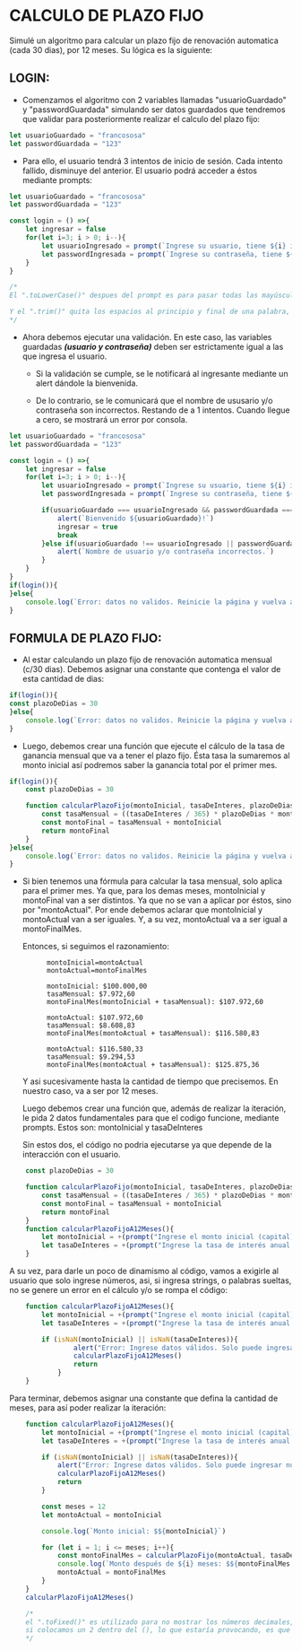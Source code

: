 # CALCULO DE PLAZO FIJO

Simulé un algoritmo para calcular un plazo fijo de renovación automatica (cada 30 dias), por 12 meses. Su lógica es la siguiente:

## LOGIN:

+ Comenzamos el algoritmo con 2 variables llamadas "usuarioGuardado" y "passwordGuardada" simulando ser datos guardados que tendremos que validar para posteriormente realizar el calculo del plazo fijo:

```javascript
let usuarioGuardado = "francososa"
let passwordGuardada = "123"
```
+ Para ello, el usuario tendrá 3 intentos de inicio de sesión. Cada intento fallido, disminuye del anterior. El usuario podrá acceder a éstos mediante prompts:

```javascript
let usuarioGuardado = "francososa"
let passwordGuardada = "123"

const login = () =>{
    let ingresar = false
    for(let i=3; i > 0; i--){
        let usuarioIngresado = prompt(`Ingrese su usuario, tiene ${i} intentos`).toLowerCase().trim()
        let passwordIngresada = prompt(`Ingrese su contraseña, tiene ${i} intentos`).trim()
    }
}
```
```javascript
/*
El ".toLowerCase()" despues del prompt es para pasar todas las mayúsculas a minúsculas.

Y el ".trim()" quita los espacios al principio y final de una palabra, tomando como valor real solo lo que está tipeado por el usuario.
*/
```
+ Ahora debemos ejecutar una validación. En este caso, las variables guardadas <i><strong>(usuario y contraseña)</strong></i> deben ser estrictamente igual a las que ingresa el usuario.

    - Si la validación se cumple, se le notificará al ingresante mediante un alert dándole la bienvenida.

    - De lo contrario, se le comunicará que el nombre de ususario y/o contraseña son incorrectos. Restando de a 1 intentos. Cuando llegue a cero, se mostrará un error por consola.

```javascript
let usuarioGuardado = "francososa"
let passwordGuardada = "123"

const login = () =>{
    let ingresar = false
    for(let i=3; i > 0; i--){
        let usuarioIngresado = prompt(`Ingrese su usuario, tiene ${i} intentos`).toLowerCase().trim()
        let passwordIngresada = prompt(`Ingrese su contraseña, tiene ${i} intentos`).trim()

        if(usuarioGuardado === usuarioIngresado && passwordGuardada === passwordIngresada){
            alert(`Bienvenido ${usuarioGuardado}!`)
            ingresar = true
            break
        }else if(usuarioGuardado !== usuarioIngresado || passwordGuardada !== passwordIngresada){
            alert(`Nombre de usuario y/o contraseña incorrectos.`)
        }
    }
}
if(login()){
}else{
    console.log(`Error: datos no validos. Reinicie la página y vuelva a intentarlo.`)
}
```

## FORMULA DE PLAZO FIJO:

+ Al estar calculando un plazo fijo de renovación automatica mensual (c/30 dias). Debemos asignar una constante que contenga el valor de esta cantidad de dias:

```javascript
if(login()){
const plazoDeDias = 30
}else{
    console.log(`Error: datos no validos. Reinicie la página y vuelva a intentarlo.`)
}
```

+ Luego, debemos crear una función que ejecute el cálculo de la tasa de ganancia mensual que va a tener el plazo fijo. Ésta tasa la sumaremos al monto inicial así podremos saber la ganancia total por el primer mes.

```javascript
if(login()){
    const plazoDeDias = 30

    function calcularPlazoFijo(montoInicial, tasaDeInteres, plazoDeDias) {
        const tasaMensual = ((tasaDeInteres / 365) * plazoDeDias * montoInicial) / 100
        const montoFinal = tasaMensual + montoInicial
        return montoFinal
    }
}else{
    console.log(`Error: datos no validos. Reinicie la página y vuelva a intentarlo.`)
}
```

+ Si bien tenemos una fórmula para calcular la tasa mensual, solo aplica para el primer mes. Ya que, para los demas meses, montoInicial y montoFinal van a ser distintos. Ya que no se van a aplicar por éstos, sino por "montoActual". Por ende debemos aclarar que montoInicial y montoActual van a ser iguales. Y, a su vez, montoActual va a ser igual a montoFinalMes.

    Entonces, si seguimos el razonamiento:

            montoInicial=montoActual
            montoActual=montoFinalMes

            montoInicial: $100.000,00
            tasaMensual: $7.972,60
            montoFinalMes(montoInicial + tasaMensual): $107.972,60

            montoActual: $107.972,60
            tasaMensual: $8.608,83
            montoFinalMes(montoActual + tasaMensual): $116.580,83

            montoActual: $116.580,33
            tasaMensual: $9.294,53
            montoFinalMes(montoActual + tasaMensual): $125.875,36

    Y asi sucesivamente hasta la cantidad de tiempo que precisemos. En nuestro caso, va a ser por 12 meses.

    Luego debemos crear una función que, además de realizar la iteración, le pida 2 datos fundamentales para que el codigo funcione, mediante prompts. Estos son: montoInicial y tasaDeInteres

    Sin estos dos, el código no podria ejecutarse ya que depende de la interacción con el usuario.

```javascript
    const plazoDeDias = 30

    function calcularPlazoFijo(montoInicial, tasaDeInteres, plazoDeDias) {
        const tasaMensual = ((tasaDeInteres / 365) * plazoDeDias * montoInicial) / 100
        const montoFinal = tasaMensual + montoInicial
        return montoFinal
    }
    function calcularPlazoFijoA12Meses(){
        let montoInicial = +(prompt("Ingrese el monto inicial (capital):")).trim()
        let tasaDeInteres = +(prompt("Ingrese la tasa de interés anual (%):")).trim()
    }
```

A su vez, para darle un poco de dinamismo al código, vamos a exigirle al usuario que solo ingrese números, asi, si ingresa strings, o palabras sueltas, no se genere un error en el cálculo y/o se rompa el código:

```javascript
    function calcularPlazoFijoA12Meses(){
        let montoInicial = +(prompt("Ingrese el monto inicial (capital):")).trim()
        let tasaDeInteres = +(prompt("Ingrese la tasa de interés anual (%):")).trim()

        if (isNaN(montoInicial) || isNaN(tasaDeInteres)){
                alert("Error: Ingrese datos válidos. Solo puede ingresar números.")
                calcularPlazoFijoA12Meses()
                return
            }
    }
```
Para terminar, debemos asignar una constante que defina la cantidad de meses, para así poder realizar la iteración:

```javascript
    function calcularPlazoFijoA12Meses(){
        let montoInicial = +(prompt("Ingrese el monto inicial (capital):")).trim()
        let tasaDeInteres = +(prompt("Ingrese la tasa de interés anual (%):")).trim()

        if (isNaN(montoInicial) || isNaN(tasaDeInteres)){
            alert("Error: Ingrese datos válidos. Solo puede ingresar números.")
            calcularPlazoFijoA12Meses()
            return
        }

        const meses = 12
        let montoActual = montoInicial

        console.log(`Monto inicial: $${montoInicial}`)

        for (let i = 1; i <= meses; i++){
            const montoFinalMes = calcularPlazoFijo(montoActual, tasaDeInteres, plazoDeDias)
            console.log(`Monto después de ${i} meses: $${montoFinalMes.toFixed(2)}`)
            montoActual = montoFinalMes
        }
    }
    calcularPlazoFijoA12Meses()
```
```javascript
    /*
    el ".toFixed()" es utilizado para no mostrar los números decimales, no redondea ni para arriba ni abajo, solo, no los muestra.
    si colocamos un 2 dentro del (), lo que estaría provocando, es que solo se muestren los primeros 2 números decimales después del entero.
    */
```
